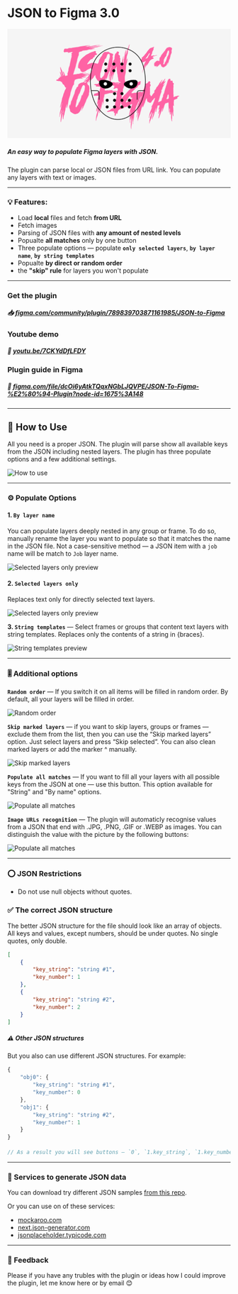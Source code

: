 # JSON to Figma 3.0

![plugin preview](readme-images/cover.jpg)

##### An easy way to populate Figma layers with JSON.

The plugin can parse local or JSON files from URL link. You can populate any layers with text or images.

---

### 💡 Features:

-   Load **local** files and fetch **from URL**
-   Fetch images
-   Parsing of JSON files with **any amount of nested levels**
-   Popualte **all matches** only by one button
-   Three populate options — populate **`only selected layers`**, **`by layer name`**, **`by string templates`**
-   Popualte **by direct or random order**
-   the **"skip" rule** for layers you won't populate

---

### Get the plugin

##### 📥 [figma.com/community/plugin/789839703871161985/JSON-to-Figma](https://www.figma.com/community/plugin/789839703871161985/JSON-to-Figma)

### Youtube demo

##### 🎥 [youtu.be/7CKYdDfLFDY](https://youtu.be/7CKYdDfLFDY)

### Plugin guide in Figma

##### 🎀 [figma.com/file/dcOi6yAtkTQqxNGbLJQVPE/JSON-To-Figma-%E2%80%94-Plugin?node-id=1675%3A148](https://www.figma.com/file/dcOi6yAtkTQqxNGbLJQVPE/JSON-To-Figma-%E2%80%94-Plugin?node-id=1675%3A148)

---

## 🚀 How to Use

All you need is a proper JSON. The plugin will parse show all available keys from the JSON including nested layers. The plugin has three populate options and a few additional settings.

![How to use](readme-images/how-to-use.jpg)

---

### ⚙️ Populate Options

#### 1. `By layer name`

You can populate layers deeply nested in any group or frame. To do so, manually rename the layer you want to populate so that it matches the name in the JSON file.
Not a case-sensitive method — a JSON item with a `job` name will be match to `Job` layer name.

![Selected layers only preview](readme-images/by-layer-name.jpg)

#### 2. `Selected layers only`

Replaces text only for directly selected text layers.

![Selected layers only preview](readme-images/selected-layers-only.jpg)

**3. `String templates`** — Select frames or groups that content text layers with string templates. Replaces only the contents of a string in {braces}.

![String templates preview](readme-images/string-templates.jpg)

---

### 🎚 Additional options

**`Random order`** — If you switch it on all items will be filled in random order. By default, all your layers will be filled in order.

![Random order](readme-images/random-order.jpg)

**`Skip marked layers`** — if you want to skip layers, groups or frames — exclude them from the list, then you can use the “Skip marked layers” option. Just select layers and press “Skip selected”. You can also clean marked layers or add the marker ^ manually.

![Skip marked layers](readme-images/skip-marked-layers.jpg)

**`Populate all matches`** — If you want to fill all your layers with all possible keys from the JSON at one — use this button. This option available for "String" and "By name" options.

![Populate all matches](readme-images/populate-all-matches.jpg)

**`Image URLs recognition`** — The plugin will automaticly recognise values from a JSON that end with .JPG, .PNG, .GIF or .WEBP as images. You can distinguish the value with the picture by the following buttons:

![Populate all matches](readme-images/image-urls-recognition.jpg)

---

### ⭕️ JSON Restrictions

-   Do not use null objects without quotes.

### ✅ The correct JSON structure

The better JSON structure for the file should look like an array of objects.
All keys and values, except numbers, should be under quotes. No single quotes, only double.

```json
[
    {
        "key_string": "string #1",
        "key_number": 1
    },
    {
        "key_string": "string #2",
        "key_number": 2
    }
]
```

##### ⚠️ Other JSON structures

But you also can use different JSON structures. For example:

```js
{
    "obj0": {
        "key_string": "string #1",
        "key_number": 0
    },
    "obj1": {
        "key_string": "string #2",
        "key_number": 1
    }
}

// As a result you will see buttons — `0`, `1.key_string`, `1.key_number`
```

---

### 📓 Services to generate JSON data

You can download try different JSON samples [from this repo](https://github.com/PavelLaptev/JSON-to-Figma-2.0-React/tree/master/json-test-files).

Or you can use on of these services:

-   [mockaroo.com](https://www.mockaroo.com/)
-   [next.json-generator.com](https://next.json-generator.com/EyLps-PPO?fbclid=IwAR0WGNKJMclqcS6qwRHj-NXOyF52BjQYJp9osgeWRmN2iCGZ47awnDDLhmI)
-   [jsonplaceholder.typicode.com](https://jsonplaceholder.typicode.com/)

---

### 🤙 Feedback

Please if you have any trubles with the plugin or ideas how I could improve the plugin, let me know here or by email 😊
